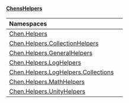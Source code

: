 #### [ChensHelpers](index 'index')

| Namespaces | |
| :--- | :--- |
| [Chen.Helpers](Chen_Helpers 'Chen.Helpers') |  |
| [Chen.Helpers.CollectionHelpers](Chen_Helpers_CollectionHelpers 'Chen.Helpers.CollectionHelpers') |  |
| [Chen.Helpers.GeneralHelpers](Chen_Helpers_GeneralHelpers 'Chen.Helpers.GeneralHelpers') |  |
| [Chen.Helpers.LogHelpers](Chen_Helpers_LogHelpers 'Chen.Helpers.LogHelpers') |  |
| [Chen.Helpers.LogHelpers.Collections](Chen_Helpers_LogHelpers_Collections 'Chen.Helpers.LogHelpers.Collections') |  |
| [Chen.Helpers.MathHelpers](Chen_Helpers_MathHelpers 'Chen.Helpers.MathHelpers') |  |
| [Chen.Helpers.UnityHelpers](Chen_Helpers_UnityHelpers 'Chen.Helpers.UnityHelpers') |  |
